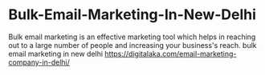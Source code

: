 # Bulk-Email-Marketing-In-New-Delhi
Bulk email marketing is an effective marketing tool which helps in reaching out to a large number of people and increasing your business's reach.
<a herf="https://digitalaka.com/email-marketing-company-in-delhi/">bulk email marketing in new delhi
https://digitalaka.com/email-marketing-company-in-delhi/
